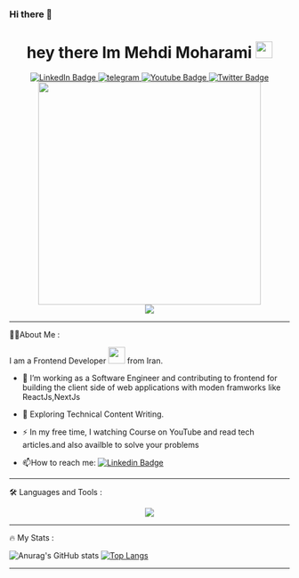 ### Hi there 👋
<div id="header" align="center">
    <h1>
  hey there Im Mehdi Moharami 
  <img src="https://media.giphy.com/media/hvRJCLFzcasrR4ia7z/giphy.gif" width="30px"/>
</h1>
      <div id="badges">
  <a href="https://www.linkedin.com/in/mehdi-moharami-442b6b240">
    <img src="https://img.shields.io/badge/LinkedIn-blue?style=for-the-badge&logo=linkedin&logoColor=white" alt="LinkedIn Badge"/>
  </a>
    <a href="https://t.me/Mhd_moharamii">
        <img src="https://img.shields.io/badge/Telegram-2CA5E0?style=for-the-badge&logo=telegram&logoColor=white" alt="telegram"  />
    </a>
  <a href="your-youtube-URL">
    <img src="https://img.shields.io/badge/YouTube-red?style=for-the-badge&logo=youtube&logoColor=white" alt="Youtube Badge"/>
  </a>
  <a href="your-twitter-URL">
    <img src="https://img.shields.io/badge/Twitter-blue?style=for-the-badge&logo=twitter&logoColor=white" alt="Twitter Badge"/>
  </a>
</div>
  <img src="https://media4.giphy.com/media/3kPDmoWdBpQPNhCnUG/giphy.gif" width="400"/>


  <div align=center">
    <img src="https://komarev.com/ghpvc/?username=mehdio-021&label=PROFILE+VIEWS" />
</div>
</div>

---

:man_technologist:About Me :

I am a Frontend Developer  <img src="https://media.giphy.com/media/WUlplcMpOCEmTGBtBW/giphy.gif" width="30"> from Iran.
- :telescope: I’m working as a Software Engineer and contributing to frontend  for building the client side of web applications with moden framworks like ReactJs,NextJs

- :seedling: Exploring Technical Content Writing.

- :zap: In my free time, I watching Course on YouTube and read tech articles.and also availble to solve your problems

- :mailbox:How to reach me: [![Linkedin Badge](https://img.shields.io/badge/-kakbar-blue?style=flat&logo=Linkedin&logoColor=white)]("https://www.linkedin.com/in/mehdi-moharami-442b6b240")

---

:hammer_and_wrench: Languages and Tools :

<p align="center">
  <a href="https://skillicons.dev">
    <img src="https://skillicons.dev/icons?i=html,css,tailwind,bootstrap,js,react,materialui,nextjs,redux,figma" />
  </a>
</p>

---

:fire: My Stats :

![Anurag's GitHub stats](https://github-readme-stats.vercel.app/api?username=mehdio-021&show_icons=true&theme=tokyonight)
[![Top Langs](https://github-readme-stats.vercel.app/api/top-langs/?username=mehdio-021)](https://github.com/anuraghazra/github-readme-stats)

---


